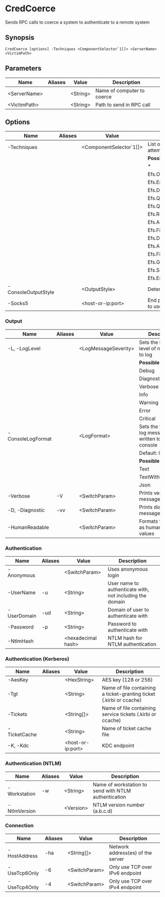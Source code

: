 # CredCoerce
  Sends RPC calls to coerce a system to authenticate to a remote system

## Synopsis
```
CredCoerce [options] -Techniques <ComponentSelector`1[]> <ServerName> <VictimPath>
```

## Parameters

|Name|Aliases|Value|Description|
|-|-|-|-|
|&lt;ServerName&gt;||&lt;String&gt;|Name of computer to coerce|
|&lt;VictimPath&gt;||&lt;String&gt;|Path to send in RPC call|


## Options


|Name|Aliases|Value|Description|
|-|-|-|-|
|    -Techniques||&lt;ComponentSelector`1[]&gt;|List of coercion techniques to attempt|
||||**Possible values:**|
||||  *|
||||  Efs.OpenFile|
||||  Efs.EncryptFile|
||||  Efs.DecryptFile|
||||  Efs.QueryUsersOnFile|
||||  Efs.QueryRecoveryAgents|
||||  Efs.RemoveUsersFromFile|
||||  Efs.AddUsersToFile|
||||  Efs.FileKeyInfo|
||||  Efs.DuplicateEncryptionInfoFile|
||||  Efs.AddUsersToFileEx|
||||  Efs.FileKeyInfoEx|
||||  Efs.GetEncryptedFileMetadata|
||||  Efs.SetEncryptedFileMetadata|
||||  Efs.EncryptFileExSrv|
|    -ConsoleOutputStyle||&lt;OutputStyle&gt;|Determines the output style|
|    -Socks5||&lt;host-or-ip:port&gt;|End point of SOCKS 5 server to use|


### Output

|Name|Aliases|Value|Description|
|-|-|-|-|
|-L, -LogLevel||&lt;LogMessageSeverity&gt;|Sets the lowest level of messages to log|
||||**Possible values:**|
||||  Debug|
||||  Diagnostic|
||||  Verbose|
||||  Info|
||||  Warning|
||||  Error|
||||  Critical|
|    -ConsoleLogFormat||&lt;LogFormat&gt;|Sets the format of log messages written to the console|
||||  Default: 0|
||||**Possible values:**|
||||  Text|
||||  TextWithTimestamp|
||||  Json|
|    -Verbose|-V|&lt;SwitchParam&gt;|Prints verbose messages|
|-D, -Diagnostic|-vv|&lt;SwitchParam&gt;|Prints diagnostic messages|
|    -HumanReadable||&lt;SwitchParam&gt;|Formats file sizes as human-readable values|


### Authentication

|Name|Aliases|Value|Description|
|-|-|-|-|
|    -Anonymous||&lt;SwitchParam&gt;|Uses anonymous login|
|    -UserName|-u|&lt;String&gt;|User name to authenticate with, not including the domain|
|    -UserDomain|-ud|&lt;String&gt;|Domain of user to authenticate with|
|    -Password|-p|&lt;String&gt;|Password to authenticate with|
|    -NtlmHash||&lt;hexadecimal hash&gt;|NTLM hash for NTLM authentication|


### Authentication (Kerberos)

|Name|Aliases|Value|Description|
|-|-|-|-|
|    -AesKey||&lt;HexString&gt;|AES key (128 or 256)|
|    -Tgt||&lt;String&gt;|Name of file containing a ticket-granting ticket (.kirbi or ccache)|
|    -Tickets||&lt;String[]&gt;|Name of file containing service tickets (.kirbi or ccache)|
|    -TicketCache||&lt;String&gt;|Name of ticket cache file|
|-K, -Kdc||&lt;host-or-ip:port&gt;|KDC endpoint|


### Authentication (NTLM)

|Name|Aliases|Value|Description|
|-|-|-|-|
|    -Workstation|-w|&lt;String&gt;|Name of workstation to send with NTLM authentication|
|    -NtlmVersion||&lt;Version&gt;|NTLM version number (a.b.c.d)|


### Connection

|Name|Aliases|Value|Description|
|-|-|-|-|
|    -HostAddress|-ha|&lt;String[]&gt;|Network address(es) of the server|
|    -UseTcp6Only|-6|&lt;SwitchParam&gt;|Only use TCP over IPv6 endpoint|
|    -UseTcp4Only|-4|&lt;SwitchParam&gt;|Only use TCP over IPv4 endpoint|

